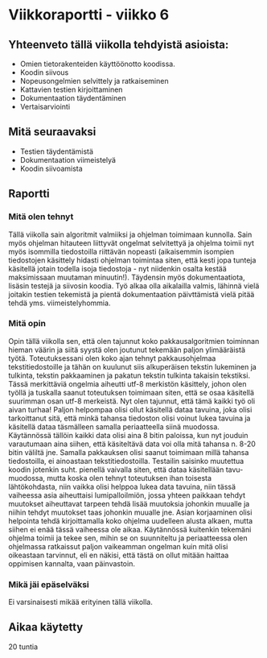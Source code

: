 # Viikkoraportti - viikko 6

## Yhteenveto tällä viikolla tehdyistä asioista:

- Omien tietorakenteiden käyttöönotto koodissa.
- Koodin siivous
- Nopeusongelmien selvittely ja ratkaiseminen
- Kattavien testien kirjoittaminen
- Dokumentaation täydentäminen
- Vertaisarviointi

## Mitä seuraavaksi

- Testien täydentämistä
- Dokumentaation viimeistelyä
- Koodin siivoamista

## Raportti

### Mitä olen tehnyt

Tällä viikolla sain algoritmit valmiiksi ja ohjelman toimimaan kunnolla. Sain myös ohjelman hitauteen liittyvät ongelmat selvitettyä ja ohjelma toimii nyt myös isommilla tiedostoilla riittävän nopeasti (aikaisemmin isompien tiedostojen käsittely hidasti ohjelman toimintaa siten, että kesti jopa tunteja käsitellä jotain todella isoja tiedostoja - nyt niidenkin osalta kestää maksimissaan muutaman minuutin!). Täydensin myös dokumentaatiota, lisäsin testejä ja siivosin koodia. Työ alkaa olla aikalailla valmis, lähinnä vielä joitakin testien tekemistä ja pientä dokumentaation päivttämistä vielä pitää tehdä yms. viimeistelyhommia.

### Mitä opin

Opin tällä viikolla sen, että olen tajunnut koko pakkausalgoritmien toiminnan hieman väärin ja siitä syystä olen joutunut tekemään paljon ylimääräistä työtä. Toteutuksessani olen koko ajan tehnyt pakkausohjelmaa tekstitiedostoille ja tähän on kuulunut siis alkuperäisen tekstin lukeminen ja tulkinta, tekstin pakkaaminen ja pakatun tekstin tulkinta takaisin tekstiksi. Tässä merkittäviä ongelmia aiheutti utf-8 merkistön käsittely, johon olen työllä ja tuskalla saanut toteutuksen toimimaan siten, että se osaa käsitellä suurimman osan utf-8 merkeistä. Nyt olen tajunnut, että tämä kaikki työ oli aivan turhaa! Paljon helpompaa olisi ollut käsitellä dataa tavuina, joka olisi tarkoittanut sitä, että minkä tahansa tiedoston olisi voinut lukea tavuina ja käsitellä dataa täsmälleen samalla periaatteella siinä muodossa. Käytännössä tällöin kaikki data olisi aina 8 bitin paloissa, kun nyt jouduin varautumaan aina siihen, että käsiteltävä data voi olla mitä tahansa n. 8-20 bitin väliltä jne. Samalla pakkauksen olisi saanut toimimaan millä tahansa tiedostoilla, ei ainoastaan tekstitiedostoilla. Testailin saisinko muutettua koodin jotenkin suht. pienellä vaivalla siten, että dataa käsitellään tavu-muodossa, mutta koska olen tehnyt toteutuksen ihan toisesta lähtökohdasta, niin vaikka olisi helppoa lukea data tavuina, niin tässä vaiheessa asia aiheuttaisi lumipalloilmiön, jossa yhteen paikkaan tehdyt muutokset aiheuttavat tarpeen tehdä lisää muutoksia johonkin muualle ja niihin tehdyt muutokset taas johonkin muualle jne. Asian korjaaminen olisi helpointa tehdä kirjoittamalla koko ohjelma uudelleen alusta alkaen, mutta siihen ei enää tässä vaiheessa ole aikaa. Käytännössä kuitenkin tekemäni ohjelma toimii ja tekee sen, mihin se on suunniteltu ja periaatteessa olen ohjelmassa ratkaissut paljon vaikeamman ongelman kuin mitä olisi oikeastaan tarvinnut, eli en näkisi, että tästä on ollut mitään haittaa oppimisen kannalta, vaan päinvastoin.

### Mikä jäi epäselväksi

Ei varsinaisesti mikää erityinen tällä viikolla.


## Aikaa käytetty

20 tuntia
